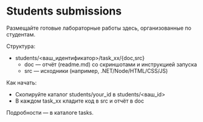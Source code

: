 # Students submissions

Размещайте готовые лабораторные работы здесь, организованные по студентам.

Структура:
- students/<ваш_идентификатор>/task_xx/{doc,src}
  - doc — отчёт (readme.md) со скриншотами и инструкцией запуска
  - src — исходники (например, .NET/Node/HTML/CSS/JS)

Как начать:
- Скопируйте каталог students/your_id в students/<ваш_id>
- В каждом task_xx кладите код в src и отчёт в doc

Подробности — в каталоге tasks.
